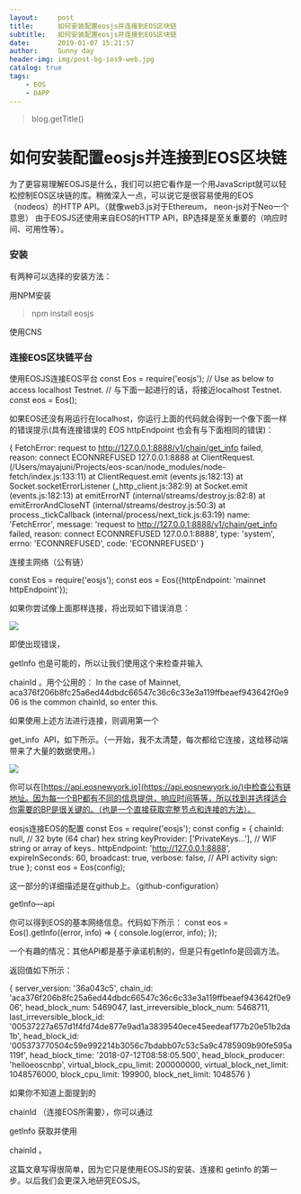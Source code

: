 ```yaml
---
layout:     post
title:      如何安装配置eosjs并连接到EOS区块链
subtitle:   如何安装配置eosjs并连接到EOS区块链
date:       2019-01-07 15:21:57
author:     Sunny day
header-img: img/post-bg-ios9-web.jpg
catalog: true
tags:
    - EOS
    - DAPP
---
```

>blog.getTitle() 

# 如何安装配置eosjs并连接到EOS区块链


为了更容易理解EOSJS是什么，我们可以把它看作是一个用JavaScript就可以轻松控制EOS区块链的库。稍微深入一点，可以说它是很容易使用的EOS（nodeos）的HTTP API。（就像web3.js对于Ethereum， neon-js对于Neo一个意思）
由于EOSJS还使用来自EOS的HTTP API，BP选择是至关重要的（响应时间、可用性等）。

[]()

### 安装

有两种可以选择的安装方法：

用NPM安装
> npm install eosjs

使用CNS

<script src="https://cdn.jsdelivr.net/npm/eosjs@15.0.3/lib/eos.min.js" integrity="sha512-QX0dPq5pyX33coEuy5x1UqKHFDeveQYMp7Sz+qOUwRL9mol4QDvViU+QAjd+k6P7QjPjrDCoyhK1kz2GDxCP9A==" crossorigin="anonymous"></script>

### 连接EOS区块链平台

使用EOSJS连接EOS平台
const Eos = require('eosjs'); // Use as below to access localhost Testnet. // 与下面一起进行的话，将接近localhost Testnet. const eos = Eos();

如果EOS还没有用运行在localhost，你运行上面的代码就会得到一个像下面一样的错误提示(具有连接错误的 EOS httpEndpoint 也会有与下面相同的错误)：

{ FetchError: request to http://127.0.0.1:8888/v1/chain/get_info failed, reason: connect ECONNREFUSED 127.0.0.1:8888 at ClientRequest.<anonymous> (/Users/mayajuni/Projects/eos-scan/node_modules/node-fetch/index.js:133:11) at ClientRequest.emit (events.js:182:13) at Socket.socketErrorListener (_http_client.js:382:9) at Socket.emit (events.js:182:13) at emitErrorNT (internal/streams/destroy.js:82:8) at emitErrorAndCloseNT (internal/streams/destroy.js:50:3) at process._tickCallback (internal/process/next_tick.js:63:19) name: 'FetchError', message: 'request to http://127.0.0.1:8888/v1/chain/get_info failed, reason: connect ECONNREFUSED 127.0.0.1:8888', type: 'system', errno: 'ECONNREFUSED', code: 'ECONNREFUSED' }

连接主网络（公有链）

const Eos = require('eosjs'); const eos = Eos({httpEndpoint: 'mainnet httpEndpoint'});

如果你尝试像上面那样连接，将出现如下错误消息：

[![](http://blog.hubwiz.com/2018/07/26/eos-eosjs-GettingStarted/error.png)](http://blog.hubwiz.com/2018/07/26/eos-eosjs-GettingStarted/error.png)

即使出现错误，

getInfo
也是可能的，所以让我们使用这个来检查并输入

chainId
。用个公用的：
In the case of Mainnet, aca376f206b8fc25a6ed44dbdc66547c36c6c33e3a119ffbeaef943642f0e906 is the common chainId, so enter this.

如果使用上述方法进行连接，则调用第一个

get_info
 API，如下所示。（一开始，我不太清楚，每次都给它连接，这给移动端带来了大量的数据使用。）

[![](http://blog.hubwiz.com/2018/07/26/eos-eosjs-GettingStarted/get_info.png)](http://blog.hubwiz.com/2018/07/26/eos-eosjs-GettingStarted/get_info.png)

你可以在[https://api.eosnewyork.io](https://api.eosnewyork.io/)中检查公有链地址。因为每一个BP都有不同的信息提供，响应时间等等，所以找到并选择适合你需要的BP是很关键的。（也是一个直接获取完整节点和连接的方法）。

eosjs连接EOS的配置
const Eos = require('eosjs'); const config = { chainId: null, // 32 byte (64 char) hex string keyProvider: ['PrivateKeys...'], // WIF string or array of keys.. httpEndpoint: 'http://127.0.0.1:8888', expireInSeconds: 60, broadcast: true, verbose: false, // API activity sign: true }; const eos = Eos(config);

这一部分的详细描述是在github上。（github-configuration）

getInfo—api

你可以得到EOS的基本网络信息。代码如下所示：
const eos = Eos().getInfo((error, info) => { console.log(error, info); });
 
一个有趣的情况：其他API都是基于承诺机制的，但是只有getInfo是回调方法。

返回值如下所示：

{ server_version: '36a043c5', chain_id: 'aca376f206b8fc25a6ed44dbdc66547c36c6c33e3a119ffbeaef943642f0e906', head_block_num: 5469047, last_irreversible_block_num: 5468711, last_irreversible_block_id: '00537227a657d1f4fd74de877e9ad1a3839540ece45eedeaf177b20e51b2da1b', head_block_id: '005373770504c59e992214b3056c7bdabb07c53c5a9c4785909b90fe595a119f', head_block_time: '2018-07-12T08:58:05.500', head_block_producer: 'helloeoscnbp', virtual_block_cpu_limit: 200000000, virtual_block_net_limit: 1048576000, block_cpu_limit: 199900, block_net_limit: 1048576 }

如果你不知道上面提到的

chainId
（连接EOS所需要），你可以通过

getInfo
获取并使用

chainId
。

这篇文章写得很简单，因为它只是使用EOSJS的安装、连接和 getinfo 的第一步。以后我们会更深入地研究EOSJS。

